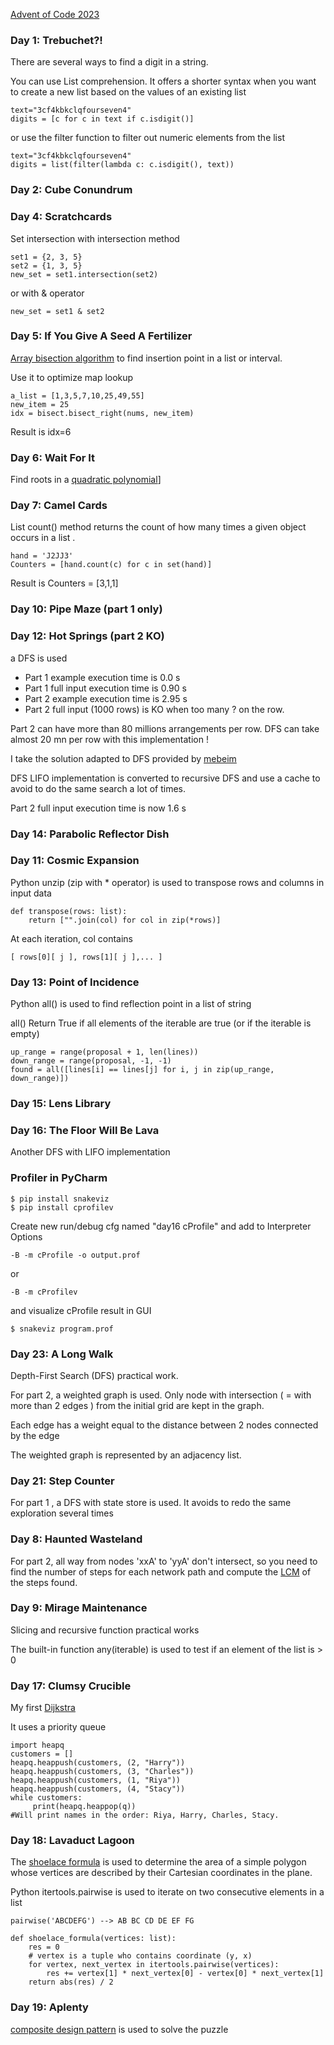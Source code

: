 [Advent of Code 2023][aoc-about]

### Day 1: Trebuchet?! 
There are several ways to find a digit in a string.


You can use List comprehension. It offers a shorter syntax when you want to create a new list based on the values of an existing list
```
text="3cf4kbkclqfourseven4"           
digits = [c for c in text if c.isdigit()]
```
or use the filter function to filter out numeric elements from the list
```  
text="3cf4kbkclqfourseven4" 
digits = list(filter(lambda c: c.isdigit(), text))
```  

### Day 2: Cube Conundrum

###  Day 4: Scratchcards
Set intersection with intersection method
```
set1 = {2, 3, 5}
set2 = {1, 3, 5}
new_set = set1.intersection(set2)
```
or with & operator
```
new_set = set1 & set2
```

### Day 5: If You Give A Seed A Fertilizer
[Array bisection algorithm][bisect] to find insertion point in a list or interval.

Use it to optimize map lookup
```
a_list = [1,3,5,7,10,25,49,55]
new_item = 25
idx = bisect.bisect_right(nums, new_item)
```
Result is idx=6


### Day 6: Wait For It
Find roots in a [quadratic polynomial][quadratic polynomial]]

### Day 7: Camel Cards
List count() method returns the count of how many times a given object occurs in a list . 
```
hand = 'J2JJ3'
Counters = [hand.count(c) for c in set(hand)]
```
Result is Counters = [3,1,1]

### Day 10: Pipe Maze (part 1 only)

### Day 12: Hot Springs (part 2 KO)

a DFS is used  
* Part 1 example execution time is 0.0 s
* Part 1 full input execution time is 0.90 s
* Part 2 example execution time is 2.95 s
* Part 2 full input (1000 rows)  is KO when too many ? on the row.

Part 2 can have more than 80 millions arrangements per row. DFS can take almost 20 mn per row with this implementation !

I take the solution adapted to DFS provided by  [mebeim][mebeim day12]

DFS LIFO implementation is converted to recursive DFS and use a cache 
to avoid to do the same search a lot of times.

Part 2 full input execution time is now 1.6 s

### Day 14: Parabolic Reflector Dish

### Day 11: Cosmic Expansion
Python unzip (zip with * operator) is used to transpose rows and columns in input data
``` 
def transpose(rows: list):
    return ["".join(col) for col in zip(*rows)]
```
At each iteration, 
col contains 
```
[ rows[0][ j ], rows[1][ j ],... ]
```

### Day 13: Point of Incidence

Python all() is used to find reflection point in a list of string

all() Return True if all elements of the iterable are true (or if the iterable is empty)

```
up_range = range(proposal + 1, len(lines))
down_range = range(proposal, -1, -1)
found = all([lines[i] == lines[j] for i, j in zip(up_range, down_range)])
```

### Day 15: Lens Library


### Day 16: The Floor Will Be Lava

Another DFS with LIFO implementation

### Profiler in PyCharm

```
$ pip install snakeviz
$ pip install cprofilev
```
Create new run/debug cfg named "day16 cProfile"
and add to Interpreter Options 
```
-B -m cProfile -o output.prof
```
or
```
-B -m cProfilev
```
and visualize cProfile result in GUI
```
$ snakeviz program.prof
```
### Day 23: A Long Walk
Depth-First Search (DFS) practical work.

For part 2, a weighted graph is used. Only node with intersection ( = with more than 2 edges ) from the initial grid are kept in the graph. 

Each edge has a weight equal to the distance between 2 nodes connected by the edge

The weighted graph is represented by an adjacency list.

### Day 21: Step Counter
For part 1 , a DFS with state store is used. 
It avoids to redo the same exploration several times

### Day 8: Haunted Wasteland

For part 2, all way from nodes 'xxA' to 'yyA' don't intersect, 
so you need to find the number of steps for each network path and compute the [LCM][LCM] of the steps found.

###  Day 9: Mirage Maintenance
Slicing and recursive function practical works

The built-in function any(iterable) is used to test if an element of the list is > 0

### Day 17: Clumsy Crucible

My first [Dijkstra][Dijkstra]

It uses a priority queue
```
import heapq
customers = []
heapq.heappush(customers, (2, "Harry"))
heapq.heappush(customers, (3, "Charles"))
heapq.heappush(customers, (1, "Riya"))
heapq.heappush(customers, (4, "Stacy"))
while customers:
     print(heapq.heappop(q))
#Will print names in the order: Riya, Harry, Charles, Stacy.
```
### Day 18: Lavaduct Lagoon

The [shoelace formula][shoelace] is used to determine the area of a 
simple polygon whose vertices are described by their Cartesian 
coordinates in the plane.  

Python itertools.pairwise is used to iterate on two consecutive elements in a list
```
pairwise('ABCDEFG') --> AB BC CD DE EF FG
```
```
def shoelace_formula(vertices: list):
    res = 0
    # vertex is a tuple who contains coordinate (y, x)
    for vertex, next_vertex in itertools.pairwise(vertices):
        res += vertex[1] * next_vertex[0] - vertex[0] * next_vertex[1]
    return abs(res) / 2
```

### Day 19: Aplenty

[composite design pattern][composite design pattern] is used to solve the puzzle


[aoc-about]:   https://adventofcode.com/2023/about
[fonction du second degre]: https://campussaintjean.be/IMG/pdf/chapitre_3_la_fonction_du_second_degre_1_.pdf
[quadratic polynomial]: https://www.cuemath.com/algebra/roots-of-quadratic-equation/
[bisect]: https://docs.python.org/3/library/bisect.html
[bisect_right]: https://www.educative.io/answers/what-is-bisectbisectright-in-python
[mebeim day12]: https://github.com/mebeim/aoc/tree/master/2023#day-12---hot-springs
[LCM]: https://en.wikipedia.org/wiki/Least_common_multiple
[Dijkstra]: https://builtin.com/software-engineering-perspectives/dijkstras-algorithm
[shoelace]: http://villemin.gerard.free.fr/GeomLAV/Polygone/Lacet.htm
[composite design pattern]: https://refactoring.guru/design-patterns/composite/python/example#lang-features
